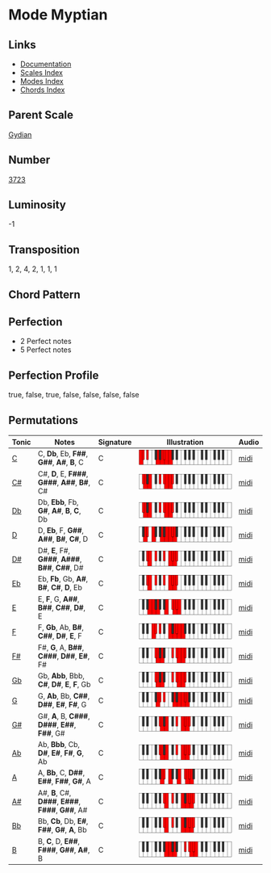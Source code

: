 # Mode Myptian

## Links

- [Documentation](README.md)
- [Scales Index](Scales.md)
- [Modes Index](Modes.md)
- [Chords Index](Chords.md)

## Parent Scale

[Gydian](ScaleGydian.md)

## Number

[3723](https://ianring.com/musictheory/scales/3723)

## Luminosity

-1

## Transposition

1, 2, 4, 2, 1, 1, 1

## Chord Pattern



## Perfection

- 2 Perfect notes
- 5 Perfect notes

## Perfection Profile

true, false, true, false, false, false, false

## Permutations

| Tonic | Notes | Signature | Illustration | Audio |
|-------|-------|-----------|--------------|-------|
| [C](ModeCNaturalMyptian.md) | C, **Db**, Eb, **F##**, **G##**, **A#**, **B**, C | C | ![CNaturalMyptian](ModeCNaturalMyptian.png) | [midi](https://github.com/edipermadi/music/blob/main/docs/ModeCNaturalMyptian.mid?raw=true) |
| [C#](ModeCSharpMyptian.md) | C#, **D**, E, **F###**, **G###**, **A##**, **B#**, C# | C | ![CSharpMyptian](ModeCSharpMyptian.png) | [midi](https://github.com/edipermadi/music/blob/main/docs/ModeCSharpMyptian.mid?raw=true) |
| [Db](ModeDFlatMyptian.md) | Db, **Ebb**, Fb, **G#**, **A#**, **B**, **C**, Db | C | ![DFlatMyptian](ModeDFlatMyptian.png) | [midi](https://github.com/edipermadi/music/blob/main/docs/ModeDFlatMyptian.mid?raw=true) |
| [D](ModeDNaturalMyptian.md) | D, **Eb**, F, **G##**, **A##**, **B#**, **C#**, D | C | ![DNaturalMyptian](ModeDNaturalMyptian.png) | [midi](https://github.com/edipermadi/music/blob/main/docs/ModeDNaturalMyptian.mid?raw=true) |
| [D#](ModeDSharpMyptian.md) | D#, **E**, F#, **G###**, **A###**, **B##**, **C##**, D# | C | ![DSharpMyptian](ModeDSharpMyptian.png) | [midi](https://github.com/edipermadi/music/blob/main/docs/ModeDSharpMyptian.mid?raw=true) |
| [Eb](ModeEFlatMyptian.md) | Eb, **Fb**, Gb, **A#**, **B#**, **C#**, **D**, Eb | C | ![EFlatMyptian](ModeEFlatMyptian.png) | [midi](https://github.com/edipermadi/music/blob/main/docs/ModeEFlatMyptian.mid?raw=true) |
| [E](ModeENaturalMyptian.md) | E, **F**, G, **A##**, **B##**, **C##**, **D#**, E | C | ![ENaturalMyptian](ModeENaturalMyptian.png) | [midi](https://github.com/edipermadi/music/blob/main/docs/ModeENaturalMyptian.mid?raw=true) |
| [F](ModeFNaturalMyptian.md) | F, **Gb**, Ab, **B#**, **C##**, **D#**, **E**, F | C | ![FNaturalMyptian](ModeFNaturalMyptian.png) | [midi](https://github.com/edipermadi/music/blob/main/docs/ModeFNaturalMyptian.mid?raw=true) |
| [F#](ModeFSharpMyptian.md) | F#, **G**, A, **B##**, **C###**, **D##**, **E#**, F# | C | ![FSharpMyptian](ModeFSharpMyptian.png) | [midi](https://github.com/edipermadi/music/blob/main/docs/ModeFSharpMyptian.mid?raw=true) |
| [Gb](ModeGFlatMyptian.md) | Gb, **Abb**, Bbb, **C#**, **D#**, **E**, **F**, Gb | C | ![GFlatMyptian](ModeGFlatMyptian.png) | [midi](https://github.com/edipermadi/music/blob/main/docs/ModeGFlatMyptian.mid?raw=true) |
| [G](ModeGNaturalMyptian.md) | G, **Ab**, Bb, **C##**, **D##**, **E#**, **F#**, G | C | ![GNaturalMyptian](ModeGNaturalMyptian.png) | [midi](https://github.com/edipermadi/music/blob/main/docs/ModeGNaturalMyptian.mid?raw=true) |
| [G#](ModeGSharpMyptian.md) | G#, **A**, B, **C###**, **D###**, **E##**, **F##**, G# | C | ![GSharpMyptian](ModeGSharpMyptian.png) | [midi](https://github.com/edipermadi/music/blob/main/docs/ModeGSharpMyptian.mid?raw=true) |
| [Ab](ModeAFlatMyptian.md) | Ab, **Bbb**, Cb, **D#**, **E#**, **F#**, **G**, Ab | C | ![AFlatMyptian](ModeAFlatMyptian.png) | [midi](https://github.com/edipermadi/music/blob/main/docs/ModeAFlatMyptian.mid?raw=true) |
| [A](ModeANaturalMyptian.md) | A, **Bb**, C, **D##**, **E##**, **F##**, **G#**, A | C | ![ANaturalMyptian](ModeANaturalMyptian.png) | [midi](https://github.com/edipermadi/music/blob/main/docs/ModeANaturalMyptian.mid?raw=true) |
| [A#](ModeASharpMyptian.md) | A#, **B**, C#, **D###**, **E###**, **F###**, **G##**, A# | C | ![ASharpMyptian](ModeASharpMyptian.png) | [midi](https://github.com/edipermadi/music/blob/main/docs/ModeASharpMyptian.mid?raw=true) |
| [Bb](ModeBFlatMyptian.md) | Bb, **Cb**, Db, **E#**, **F##**, **G#**, **A**, Bb | C | ![BFlatMyptian](ModeBFlatMyptian.png) | [midi](https://github.com/edipermadi/music/blob/main/docs/ModeBFlatMyptian.mid?raw=true) |
| [B](ModeBNaturalMyptian.md) | B, **C**, D, **E##**, **F###**, **G##**, **A#**, B | C | ![BNaturalMyptian](ModeBNaturalMyptian.png) | [midi](https://github.com/edipermadi/music/blob/main/docs/ModeBNaturalMyptian.mid?raw=true) |

